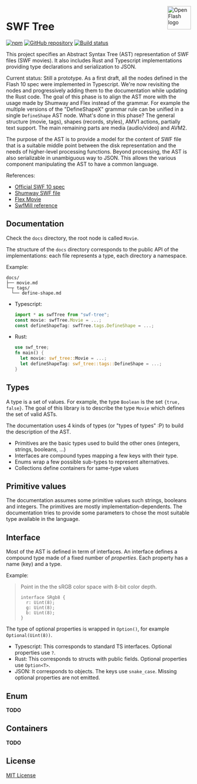 <a href="https://github.com/open-flash/open-flash">
    <img src="https://raw.githubusercontent.com/open-flash/open-flash/master/logo.png"
    alt="Open Flash logo" title="Open Flash" align="right" width="64" height="64" />
</a>

# SWF Tree

[![npm](https://img.shields.io/npm/v/swf-tree.svg?maxAge=2592000)](https://www.npmjs.com/package/swf-tree)
[![GitHub repository](https://img.shields.io/badge/Github-open--flash%2Fswf--tree-blue.svg)](https://github.com/open-flash/swf-tree)
[![Build status](https://img.shields.io/travis/open-flash/swf-tree/master.svg?maxAge=2592000)](https://travis-ci.org/open-flash/swf-tree)

This project specifies an Abstract Syntax Tree (AST) representation of SWF files (SWF movies). It
also includes Rust and Typescript implementations providing type declarations and serialization to
JSON.

Current status: Still a prototype. As a first draft, all the nodes defined in the Flash 10 spec
were implemented in Typescript. We're now revisiting the nodes and progressively adding them
to the documentation while updating the Rust code. The goal of this phase is to align the AST
more with the usage made by Shumway and Flex instead of the grammar. For example the multiple
versions of the "DefineShapeX" grammar rule can be unified in a single `DefineShape` AST node.
What's done in this phase? The general structure (movie, tags), shapes (records, styles), AMV1
actions, partially text support. The main remaining parts are media (audio/video) and AVM2.

The purpose of the AST is to provide a model for the content of SWF file that is a suitable
middle point between the disk representation and the needs of higher-level processing functions.
Beyond processing, the AST is also serializable in unambiguous way to JSON. This allows the
various component manipulating the AST to have a common language.

References:
- [Official SWF 10 spec](http://wwwimages.adobe.com/content/dam/Adobe/en/devnet/swf/pdf/swf-file-format-spec.pdf)
- [Shumway SWF file](https://github.com/mozilla/shumway/blob/16451d8836fa85f4b16eeda8b4bda2fa9e2b22b0/src/swf/SWFFile.ts)
- [Flex Movie](https://github.com/apache/flex-sdk/blob/bb7447f5ebe32ce58f85a9e9b2d2ffc48994cf42/modules/swfutils/src/java/flash/swf/Movie.java)
- [SwfMill reference](http://www.swfmill.org/doc/reference.html)

## Documentation

Check the `docs` directory, the root node is called `Movie`.

The structure of the `docs` directory corresponds to the public API of the implementations:
each file represents a type, each directory a namespace.

Example:
```
docs/
├── movie.md
└─┬ tags/
  └── define-shape.md
```
- Typescript:
  ```typescript
  import * as swfTree from "swf-tree";
  const movie: swfTree.Movie = ...;
  const defineShapeTag: swfTree.tags.DefineShape = ...;
  ```
- Rust:
  ```rust
  use swf_tree;
  fn main() {
    let movie: swf_tree::Movie = ...;
    let defineShapeTag: swf_tree::tags::DefineShape = ...;
  }
  ```

## Types

A type is a set of values. For example, the type `Boolean` is the set `{true, false}`.
The goal of this library is to describe the type `Movie` which defines the set of valid ASTs.

The documentation uses 4 kinds of types (or "types of types" :P) to build the description of the
AST.

- Primitives are the basic types used to build the other ones (integers, strings, booleans, ...)
- Interfaces are compound types mapping a few keys with their type.
- Enums wrap a few possible sub-types to represent alternatives.
- Collections define containers for same-type values

## Primitive values

The documentation assumes some primitive values such strings, booleans and integers.
The primitives are mostly implementation-dependents. The documentation tries to provide some
parameters to chose the most suitable type available in the language.

## Interface

Most of the AST is defined in term of interfaces. An interface defines a compound type made of
a fixed number of _properties_. Each property has a name (key) and a type.

Example:

> Point in the the sRGB color space with 8-bit color depth.
>
> ```
> interface SRgb8 {
>   r: Uint(8);
>   g: Uint(8);
>   b: Uint(8);
> }
> ```

The type of optional properties is wrapped in `Option()`, for example `Optional(Uint(8))`.

- Typescript: This corresponds to standard TS interfaces. Optional properties use `?`.
- Rust: This corresponds to structs with public fields. Optional properties use `Option<T>`.
- JSON: It corresponds to objects. The keys use `snake_case`. Missing optional properties are not
  emitted.

## Enum

**TODO**

## Containers

**TODO**

## License

[MIT License](./LICENSE.md)
